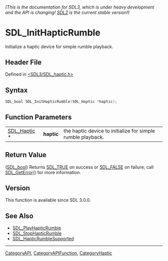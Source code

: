 ###### (This is the documentation for SDL3, which is under heavy development and the API is changing! [SDL2](https://wiki.libsdl.org/SDL2/) is the current stable version!)
# SDL_InitHapticRumble

Initialize a haptic device for simple rumble playback.

## Header File

Defined in [<SDL3/SDL_haptic.h>](https://github.com/libsdl-org/SDL/blob/main/include/SDL3/SDL_haptic.h)

## Syntax

```c
SDL_bool SDL_InitHapticRumble(SDL_Haptic *haptic);
```

## Function Parameters

|                            |            |                                                             |
| -------------------------- | ---------- | ----------------------------------------------------------- |
| [SDL_Haptic](SDL_Haptic) * | **haptic** | the haptic device to initialize for simple rumble playback. |

## Return Value

([SDL_bool](SDL_bool)) Returns [SDL_TRUE](SDL_TRUE) on success or
[SDL_FALSE](SDL_FALSE) on failure; call [SDL_GetError](SDL_GetError)() for
more information.

## Version

This function is available since SDL 3.0.0.

## See Also

- [SDL_PlayHapticRumble](SDL_PlayHapticRumble)
- [SDL_StopHapticRumble](SDL_StopHapticRumble)
- [SDL_HapticRumbleSupported](SDL_HapticRumbleSupported)

----
[CategoryAPI](CategoryAPI), [CategoryAPIFunction](CategoryAPIFunction), [CategoryHaptic](CategoryHaptic)

